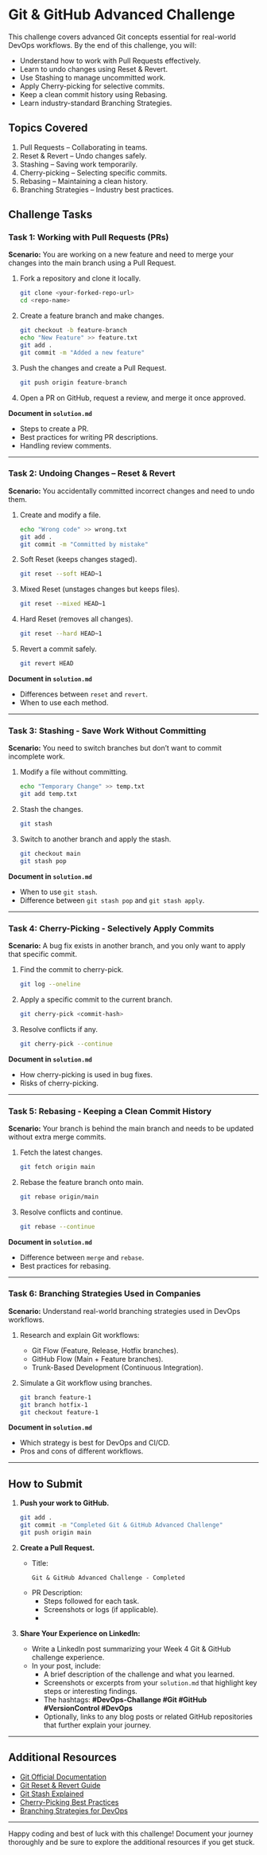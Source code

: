 # Git & GitHub Advanced Challenge 

This challenge covers advanced Git concepts essential for real-world DevOps workflows. By the end of this challenge, you will:  

- Understand how to work with Pull Requests effectively.  
- Learn to undo changes using Reset & Revert.  
- Use Stashing to manage uncommitted work.  
- Apply Cherry-picking for selective commits.  
- Keep a clean commit history using Rebasing.  
- Learn industry-standard Branching Strategies.  

## **Topics Covered**  
1. Pull Requests – Collaborating in teams.  
2. Reset & Revert – Undo changes safely.  
3. Stashing – Saving work temporarily.  
4. Cherry-picking – Selecting specific commits.  
5. Rebasing – Maintaining a clean history.  
6. Branching Strategies – Industry best practices.  

## **Challenge Tasks**  

### **Task 1: Working with Pull Requests (PRs)**  
**Scenario:** You are working on a new feature and need to merge your changes into the main branch using a Pull Request.  

1. Fork a repository and clone it locally.  
   ```bash
   git clone <your-forked-repo-url>
   cd <repo-name>
   ```  
2. Create a feature branch and make changes.  
   ```bash
   git checkout -b feature-branch
   echo "New Feature" >> feature.txt
   git add .
   git commit -m "Added a new feature"
   ```  
3. Push the changes and create a Pull Request.  
   ```bash
   git push origin feature-branch
   ```  
4. Open a PR on GitHub, request a review, and merge it once approved.  

**Document in `solution.md`**  
- Steps to create a PR.  
- Best practices for writing PR descriptions.  
- Handling review comments.  

---

### **Task 2: Undoing Changes – Reset & Revert**  
**Scenario:** You accidentally committed incorrect changes and need to undo them.  

1. Create and modify a file.  
   ```bash
   echo "Wrong code" >> wrong.txt
   git add .
   git commit -m "Committed by mistake"
   ```  
2. Soft Reset (keeps changes staged).  
   ```bash
   git reset --soft HEAD~1
   ```  
3. Mixed Reset (unstages changes but keeps files).  
   ```bash
   git reset --mixed HEAD~1
   ```  
4. Hard Reset (removes all changes).  
   ```bash
   git reset --hard HEAD~1
   ```  
5. Revert a commit safely.  
   ```bash
   git revert HEAD
   ```  

**Document in `solution.md`**  
- Differences between `reset` and `revert`.  
- When to use each method.  

---

### **Task 3: Stashing - Save Work Without Committing**  
**Scenario:** You need to switch branches but don’t want to commit incomplete work.  

1. Modify a file without committing.  
   ```bash
   echo "Temporary Change" >> temp.txt
   git add temp.txt
   ```  
2. Stash the changes.  
   ```bash
   git stash
   ```  
3. Switch to another branch and apply the stash.  
   ```bash
   git checkout main
   git stash pop
   ```  

**Document in `solution.md`**  
- When to use `git stash`.  
- Difference between `git stash pop` and `git stash apply`.  

---

### **Task 4: Cherry-Picking - Selectively Apply Commits**  
**Scenario:** A bug fix exists in another branch, and you only want to apply that specific commit.  

1. Find the commit to cherry-pick.  
   ```bash
   git log --oneline
   ```  
2. Apply a specific commit to the current branch.  
   ```bash
   git cherry-pick <commit-hash>
   ```  
3. Resolve conflicts if any.  
   ```bash
   git cherry-pick --continue
   ```  

**Document in `solution.md`**  
- How cherry-picking is used in bug fixes.  
- Risks of cherry-picking.  

---

### **Task 5: Rebasing - Keeping a Clean Commit History**  
**Scenario:** Your branch is behind the main branch and needs to be updated without extra merge commits.  

1. Fetch the latest changes.  
   ```bash
   git fetch origin main
   ```  
2. Rebase the feature branch onto main.  
   ```bash
   git rebase origin/main
   ```  
3. Resolve conflicts and continue.  
   ```bash
   git rebase --continue
   ```  

**Document in `solution.md`**  
- Difference between `merge` and `rebase`.  
- Best practices for rebasing.  

---

### **Task 6: Branching Strategies Used in Companies**  
**Scenario:** Understand real-world branching strategies used in DevOps workflows.  

1. Research and explain Git workflows:  
   - Git Flow (Feature, Release, Hotfix branches).  
   - GitHub Flow (Main + Feature branches).  
   - Trunk-Based Development (Continuous Integration).  

2. Simulate a Git workflow using branches.  
   ```bash
   git branch feature-1
   git branch hotfix-1
   git checkout feature-1
   ```  

**Document in `solution.md`**  
- Which strategy is best for DevOps and CI/CD.  
- Pros and cons of different workflows.  

---

## **How to Submit**  

1. **Push your work to GitHub.**  
   ```bash
   git add .
   git commit -m "Completed Git & GitHub Advanced Challenge"
   git push origin main
   ```  

2. **Create a Pull Request.**  
   - Title:  
     ```
     Git & GitHub Advanced Challenge - Completed
     ```
   - PR Description:  
     - Steps followed for each task.  
     - Screenshots or logs (if applicable).  
     - 
3. **Share Your Experience on LinkedIn:**  
   - Write a LinkedIn post summarizing your Week 4 Git & GitHub challenge experience.  
   - In your post, include:
     - A brief description of the challenge and what you learned.
     - Screenshots or excerpts from your `solution.md` that highlight key steps or interesting findings.
     - The hashtags: **#DevOps-Challange #Git #GitHub #VersionControl #DevOps**
     - Optionally, links to any blog posts or related GitHub repositories that further explain your journey.
     
---

## **Additional Resources**  
- [Git Official Documentation](https://git-scm.com/doc)  
- [Git Reset & Revert Guide](https://www.atlassian.com/git/tutorials/resetting-checking-out-and-reverting)  
- [Git Stash Explained](https://git-scm.com/book/en/v2/Git-Tools-Stashing-and-Cleaning)  
- [Cherry-Picking Best Practices](https://www.atlassian.com/git/tutorials/cherry-pick)  
- [Branching Strategies for DevOps](https://www.atlassian.com/git/tutorials/comparing-workflows)  

---

Happy coding and best of luck with this challenge! Document your journey thoroughly and be sure to explore the additional resources if you get stuck.
